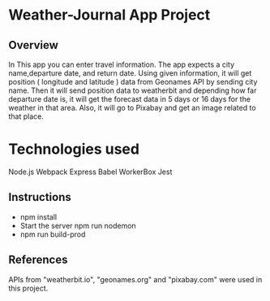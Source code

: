 # Weather-Journal App Project

## Overview

In This app you can enter travel information. The app expects a city name,departure date, and return date. Using given information, it will get position ( longitude and latitude ) data from Geonames API by sending city name. Then it will send position data to weatherbit and depending how far departure date is, it will get the forecast data in 5 days or 16 days for the weather in that area. Also, it will go to Pixabay and get an image related to that place.

# Technologies used

Node.js
Webpack
Express
Babel
WorkerBox
Jest

## Instructions

-  npm install
-  Start the server npm run nodemon
-  npm run build-prod

## References

APIs from "weatherbit.io", "geonames.org" and "pixabay.com" were used in this project.
